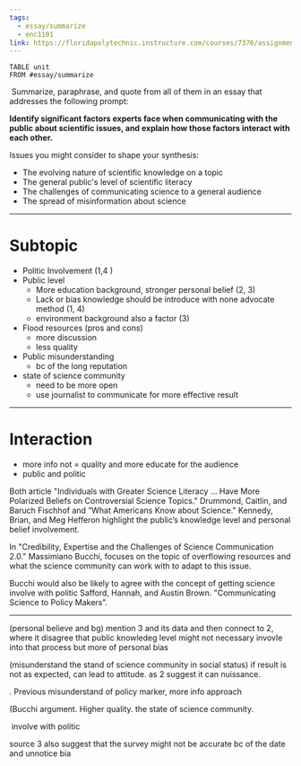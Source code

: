 ```yaml
---
tags:
  - essay/summarize
  - enc1101
link: https://floridapolytechnic.instructure.com/courses/7376/assignments/149705
---
```

```dataview
TABLE unit
FROM #essay/summarize

```

 Summarize, paraphrase, and quote from all of them in an essay that addresses the following prompt:

**Identify significant factors experts face when communicating with the public about scientific issues, and explain how those factors interact with each other.**

Issues you might consider to shape your synthesis:

- The evolving nature of scientific knowledge on a topic
- The general public's level of scientific literacy
- The challenges of communicating science to a general audience
- The spread of misinformation about science
---
# Subtopic
- Politic Involvement (1,4 )
- Public level
	- More education background, stronger personal belief (2, 3)
	- Lack or bias knowledge should be introduce with none advocate method (1, 4)
	- environment background also a factor (3)
- Flood resources (pros and cons)
	- more discussion
	- less quality
- Public misunderstanding
	- bc of the long reputation 
- state of science community
	- need to be more open 
	- use journalist to communicate for more effective result
---
# Interaction
- more info not = quality and more educate for the audience
- public and politic 

Both article "Individuals with Greater Science Literacy … Have More Polarized Beliefs on Controversial Science Topics." Drummond, Caitlin, and Baruch Fischhof and “What Americans Know about Science." Kennedy, Brian, and Meg Hefferon highlight the public’s knowledge level and personal belief involvement.

In "Credibility, Expertise and the Challenges of Science Communication 2.0." Massimiano Bucchi, focuses on the topic of overflowing resources and what the science community can work with to adapt to this issue.

Bucchi would also be likely to agree with the concept of getting science involve with politic Safford, Hannah, and Austin Brown. "Communicating Science to Policy Makers”.

---

(personal believe and bg) mention 3 and its data and then connect to 2, where it disagree that public knowledeg level might not necessary invovle into that process but more of personal bias

(misunderstand the stand of science community in social status) if result is not as expected, can lead to attitude. as 2 suggest it can nuissance. 

. Previous misunderstand of policy marker, more info approach

(Bucchi argument. Higher quality. the state of science community.

 involve with politic


source 3 also suggest that the survey might not be accurate bc of the date and unnotice bia